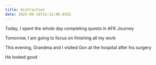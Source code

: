 ```yaml
---
title: Distraction
date: 2025-09-16T15:12:06.035Z
---
```


Today, I spent the whole day completing quests in AFK Journey

Tomorrow, I am going to focus on finishing all my work

This evening, Grandma and I visited Gon at the hospital after his surgery

He looked good
